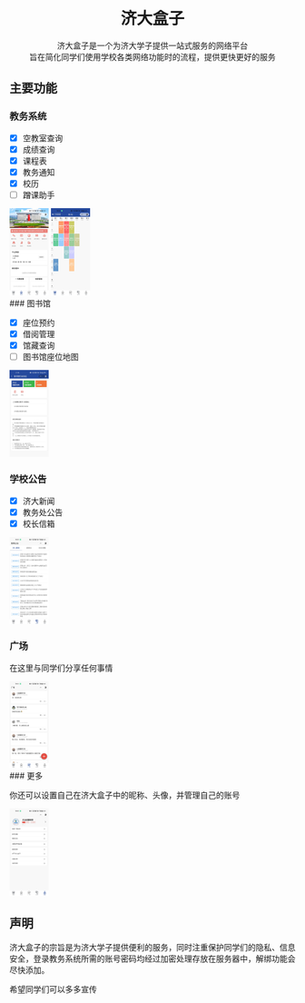 <h1><center>济大盒子 </center></h1>
<center>济大盒子是一个为济大学子提供一站式服务的网络平台</center>
<center>旨在简化同学们使用学校各类网络功能时的流程，提供更快更好的服务</center>

## 主要功能

### 教务系统

- [x] 空教室查询
- [x] 成绩查询
- [x] 课程表
- [x] 教务通知
- [x] 校历
- [ ] 蹭课助手

<div class="figure">
  <img src="img\首页.jpg" alt="首页" style="zoom:15%;" />
  <img src="img\课表.jpg" alt="课程表" style="zoom:15%;" />
</div>
### 图书馆

- [x] 座位预约
- [x] 借阅管理
- [x] 馆藏查询
- [ ] 图书馆座位地图

<div class="figure">
<img src="img\图书馆.jpg" alt="图书馆" style="zoom:15%;" />
</div>

### 学校公告

- [x] 济大新闻
- [x] 教务处公告
- [x] 校长信箱

<div class="figure">
<img src="img\公告.jpg" alt="学校公告" style="zoom:15%;" />
</div>

### 广场

在这里与同学们分享任何事情
<div class="figure">
<img src="img\广场.jpg" alt="广场" style="zoom:15%;" />
</div>
### 更多

你还可以设置自己在济大盒子中的昵称、头像，并管理自己的账号
<div class="figure">
<img src="img\我的.jpg" alt="更多" style="zoom:15%;" />
</div>


## 声明

济大盒子的宗旨是为济大学子提供便利的服务，同时注重保护同学们的隐私、信息安全，登录教务系统所需的账号密码均经过加密处理存放在服务器中，解绑功能会尽快添加。

希望同学们可以多多宣传